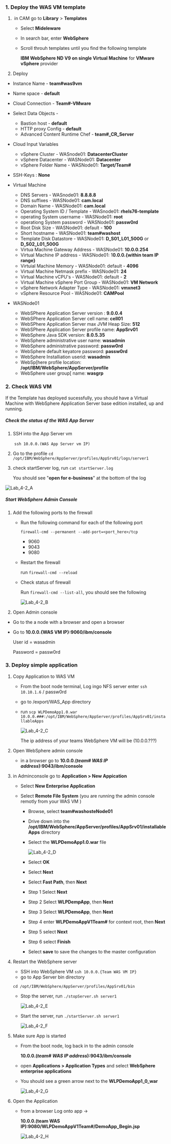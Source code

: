 ### 1. Deploy the WAS VM template

1. ​	in CAM go to **Library** > **Templates**

   - Select **Mideleware**
   - In search bar, enter **WebSphere**

   - Scroll throuh templates until you find the following template

     **IBM WebSphere ND V9 on single Virtual Machine**  for **VMware vSphere** provider

2.  Deploy

   - Instance Name - **team#was9vm**

   - Name space - **default**

   - Cloud Connection - **Team#-VMware**

   - Select Data Objects - 

     - Bastion host - **default**
     - HTTP proxy Config - **default**
     - Advanced Content Runtime Chef -  **team#_CR_Server**

   - Cloud Input Variables 

     - vSphere Cluster - WASnode01: **DatacenterCluster**
     - vSphere Datacenter - WASNode01:  **Datacenter**
     - vSphere Folder Name - WASNode01: **Target/Team#**

   -  SSH-Keys : **None**

   - Virtual Machine

     - DNS Servers - WASnode01: **8.8.8.8**
     - DNS suffixes - WASNode01: **cam.local**
     - Domain Name - WASNode01: **cam.local**
     - Operating System ID / Template - WASnode01: **rhels76-template**
     - operating System username - WASNode01: **root**
     - operationg System password - WASNode01:  **passw0rd**
     - Root Disk Size - WASNode01: default - **100**
     - Short hostname - WASNode01: **team#washost**
     - Template Disk Datastore - WASNode01:  **D_S01_L01_500G** or **D_S02_L01_500G**
     - Virtua Machine Gateway Address - WASNode01:  **10.0.0.254**
     - Virtual Machine IP address - WASNode01: 1**0.0.0.{within team IP range}**
     - Virtuial Machine Memory - WASNode01:  default - **4096**
     - Virtual Machine Netmask prefix - WASNode01:  **24**
     - Virtual Machine vCPU's - WASNode01:  default - **2**
     - Virtual Machine vSphere Port Group - WASNode01: **VM Network**
     - vSphere Network Adapter Type - WASNode01: **vmxnet3**
     - vSphere Resource Pool - WASNode01:  **CAMPool**

   - WASNode01

     - WebSPhere Application Server version : **9.0.0.4**
     - WebSPhere Application Server cell name:  **cell01**
     - WebSPhere Application Server max JVM Heap Size: **512**
     - WebSPhere Application Server profile name:  **AppSrv01**
     - WebSphere Java SDK version:  **8.0.5.35**
     - WebSphere administrative user name:  **wasadmin**
     - WebSphere administrative password:  **passw0rd**
     - WebSphere default keyatore password:  **passw0rd**
     - WebSphere Installiation userid:  **wasadmin**
     - WebSp[here profile location:  **/opt/IBM/WebSphere/AppServer/profile**
     - WebSphere user group[ name: **wasgrp**

     

### 2. Check WAS VM

If the Template has deployed sucessfully, you should have a Virtual Machine with WebSphere Application Server  base edition installed, up and running. 

##### Check the status of the WAS App Server

1. SSH into the App Server vm

   ​	`ssh 10.0.0.(WAS App Server vm IP)`

2. Go to the profile  `cd /opt/IBM/WebSphere/AppServer/profiles/AppSrv01/logs/server1`

3. check startServer log, run  `cat startServer.log`

   You should see "**open for e-business**" at the bottom of the log

![Lab_4-2_A](../images/Lab_4-2_A.png)

##### Start WebSphere Admin Console

1. Add the following ports to the firewall

   - Run the following command for each of the following port

     `firewall-cmd --permanent --add-port=<port_here>/tcp`

     - 9060
     - 9043
     - 9080

   - Restart the firewall

      run `firewall-cmd --reload`

   - Check status of firewall

     Run `firewall-cmd --list-all`, you should see the following

     ![Lab_4-2_B](../images/Lab_4-2_B.png)

2.  Open Admin console 

   - Go to the a node with a browser and open a browser

   - Go to **10.0.0.{WAS VM IP}:9060/ibm/console**  

     User id = wasadmin

     Password = passw0rd

### 3. Deploy simple application

1. Copy Application to WAS VM

   - From the boot node terminal, Log ingo NFS server enter `ssh 10.10.1.6` / passw0rd

   - go to /export/WAS_App directory

   - run  `scp WLPDemoApp1.0.war 10.0.0.###:/opt/IBM/WebSphere/AppServer/profiles/AppSrv01/installableApps`

     ![Lab_4-2_C](../images/Lab_4-2_C.png)

     The ip address of your teams WebSphere VM will be  (10.0.0.???)

2. Open WebSphere admin console

   - in a browser go to **10.0.0.(*team# WAS IP address*):9043/ibm/console**

3. in Adminconsole go to **Application > New Appication**

   - Select **New Enterprise Application**

   - Select **Remote File System** (you are running the admin console remotly from your WAS VM )

     - Browse, select **team#washosteNode01**

     - Drive down into the **/opt/IBM/WebSphere/AppServer/profiles/AppSrv01/installableApps** directory

     - Select the **WLPDemoApp1.0.war** file

       ![Lab_4-2_D](../images/Lab_4-2_D.png)

     - Select **OK**

     - Select **Next**

     - Select **Fast Path**, then **Next**

     - Step 1 Select **Next**

     - Step 2 Select **WLPDempApp**, then **Next**

     - Step 3 Select **WLPDemoApp**, then **Next**

     - Step 4 enter **WLPDemoAppV1Team#** for context root, then **Next**

     - Step 5 select **Next**

     - Step 6 select **Finish**

     - Select **save** to save the changes to the master configuration

4. Restart the WebSphere server

   - SSH into WebSphere VM  `ssh 10.0.0.{Team WAS VM IP}`
   - go to App Server bin directory

   `cd /opt/IBM/WebSphere/AppServer/profiles/AppSrv01/bin`

   - Stop the server, run `./stopServer.sh server1`

     ![Lab_4-2_E](../images/Lab_4-2_E.png)

   - Start the server, run `./startServer.sh server1`

     ![Lab_4-2_F](../images/Lab_4-2_F.png)

4. Make sure App is started

   - From the boot node, log back in to the admin console 

     **10.0.0.(*team# WAS IP address*):9043/ibm/console**

   - open **Applications > Application Types** and select **WebSphere enterprise applications**

   - You should see a green arrow next to the **WLPDemoApp1_0_war**

     ![Lab_4-2_G](../images/Lab_4-2_G.png)

5. Open the Application

   - from a browser Log onto app -> 

     **10.0.0.(team WAS IP):9080/WLPDemoAppV1Team#/DemoApp_Begin.jsp**

     ![Lab_4-2_H](../images/Lab_4-2_H.png)

